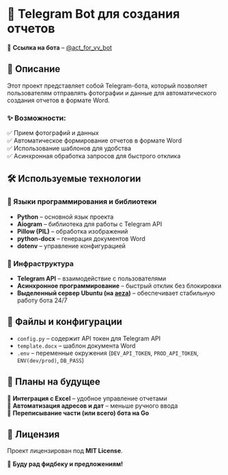 # 🤖 Telegram Bot для создания отчетов  

📌 **Ссылка на бота** – [@act_for_vv_bot](https://t.me/act_for_vv_bot)  

## 📖 Описание  
Этот проект представляет собой Telegram-бота, который позволяет пользователям отправлять фотографии и данные для автоматического создания отчетов в формате Word.  

### ✨ Возможности:  
✅ Прием фотографий и данных  
✅ Автоматическое формирование отчетов в формате Word  
✅ Использование шаблонов для удобства  
✅ Асинхронная обработка запросов для быстрого отклика  

## 🛠 Используемые технологии  

### 🚀 Языки программирования и библиотеки  
- **Python** – основной язык проекта  
- **Aiogram** – библиотека для работы с Telegram API  
- **Pillow (PIL)** – обработка изображений  
- **python-docx** – генерация документов Word  
- **dotenv** – управление конфигурацией  

### 🔧 Инфраструктура  
- **Telegram API** – взаимодействие с пользователями  
- **Асинхронное программирование** – быстрый отклик без блокировки
- **Выделенный сервер Ubuntu (на [aeza](https://aeza.net/ru))** – обеспечивает стабильную работу бота 24/7  

## 📂 Файлы и конфигурации  
- `config.py` – содержит API токен для Telegram API  
- `template.docx` – шаблон документа Word  
- `.env` – переменные окружения (`DEV_API_TOKEN`, `PROD_API_TOKEN`, `ENV(dev/prod)`, `DB_PASS`)  

## 🔮 Планы на будущее  
🔹 **Интеграция с Excel** – удобное управление отчетами  
🔹 **Автоматизация адресов и дат** – меньше ручного ввода  
🔹 **Переписывание части (или всего) бота на Go**  

## 📜 Лицензия  
Проект лицензирован под **MIT License**.  

🚀 **Буду рад фидбеку и предложениям!**  
